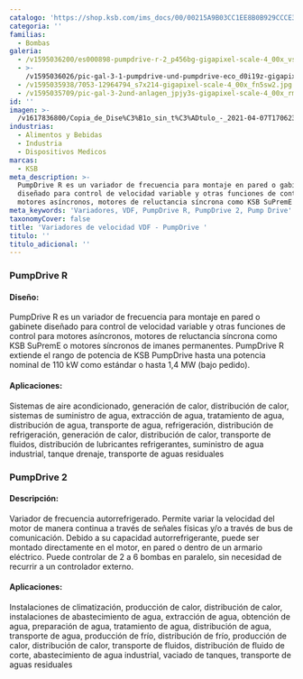 ```yaml
---
catalogo: 'https://shop.ksb.com/ims_docs/00/00215A9B03CC1EE8B0B929CCCE3315D6.pdf'
categoria: ''
familias:
  - Bombas
galeria:
  - /v1595036200/es000898-pumpdrive-r-2_p456bg-gigapixel-scale-4_00x_vsydnt.png
  - >-
    /v1595036026/pic-gal-3-1-pumpdrive-und-pumpdrive-eco_d0i19z-gigapixel-scale-4_00x_m0n1fe.jpg
  - /v1595035938/7053-12964794_s7x214-gigapixel-scale-4_00x_fn5sw2.jpg
  - /v1595035709/pic-gal-3-2und-anlagen_jpjy3s-gigapixel-scale-4_00x_rmdqzv.jpg
id: ''
imagen: >-
  /v1617836800/Copia_de_Dise%C3%B1o_sin_t%C3%ADtulo_-_2021-04-07T170623.952_ioeqzb.png
industrias:
  - Alimentos y Bebidas
  - Industria
  - Dispositivos Medicos
marcas:
  - KSB
meta_description: >-
  PumpDrive R es un variador de frecuencia para montaje en pared o gabinete
  diseñado para control de velocidad variable y otras funciones de control para
  motores asíncronos, motores de reluctancia síncrona como KSB SuPremE
meta_keywords: 'Variadores, VDF, PumpDrive R, PumpDrive 2, Pump Drive'
taxonomyCover: false
title: 'Variadores de velocidad VDF - PumpDrive '
titulo: ''
titulo_adicional: ''
---
```




### **PumpDrive R**

#### **Diseño:**

PumpDrive R es un variador de frecuencia para montaje en pared o gabinete diseñado para control de velocidad variable y otras funciones de control para motores asíncronos, motores de reluctancia síncrona como KSB SuPremE o motores síncronos de imanes permanentes. PumpDrive R extiende el rango de potencia de KSB PumpDrive hasta una potencia nominal de 110 kW como estándar o hasta 1,4 MW (bajo pedido).

#### **Aplicaciones:**

Sistemas de aire acondicionado, generación de calor, distribución de calor, sistemas de suministro de agua, extracción de agua, tratamiento de agua, distribución de agua, transporte de agua, refrigeración, distribución de refrigeración, generación de calor, distribución de calor, transporte de fluidos, distribución de lubricantes refrigerantes, suministro de agua industrial, tanque drenaje, transporte de aguas residuales

### **PumpDrive 2**

#### **Descripción:**

Variador de frecuencia autorrefrigerado. Permite variar la velocidad del motor de manera continua a través de señales físicas y/o a través de bus de comunicación. Debido a su capacidad autorrefrigerante, puede ser montado directamente en el motor, en pared o dentro de un armario eléctrico. Puede controlar de 2 a 6 bombas en paralelo, sin necesidad de recurrir a un controlador externo.

#### **Aplicaciones:**

Instalaciones de climatización, producción de calor, distribución de calor, instalaciones de abastecimiento de agua, extracción de agua, obtención de agua, preparación de agua, tratamiento de agua, distribución de agua, transporte de agua, producción de frío, distribución de frío, producción de calor, distribución de calor, transporte de fluidos, distribución de fluido de corte, abastecimiento de agua industrial, vaciado de tanques, transporte de aguas residuales
